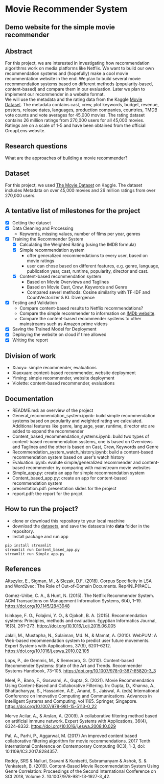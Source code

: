 # Movie Recommender System

## Demo website for the simple movie recommender


## Abstract
For this project, we are interested in investigating how recommendation algorithms work on media platforms like Netflix. We want to build our own recommendation systems and (hopefully) make a cool movie recommerdation website in the end. We plan to build several movie recommendation systems based on different methods (popularity-based, content-based) and compare them in our evaluation. Later we plan to implement our recommender in a website format. <br/>
We will use the metadata and the rating data from the Kaggle [Movie Dataset](https://www.kaggle.com/datasets/rounakbanik/the-movies-dataset). The metadata contains cast, crew, plot keywords, budget, revenue, posters, release dates, languages, production companies, countries, TMDB vote counts and vote averages for 45,000 movies. The rating dataset contains 26 million ratings from 270,000 users for all 45,000 movies. Ratings are on a scale of 1-5 and have been obtained from the official GroupLens website.

## Research questions
What are the approaches of building a movie recommender?

## Dataset
For this project, we used [The Movie Dataset](https://www.kaggle.com/datasets/rounakbanik/the-movies-dataset) on Kaggle. The dataset includes Metadata on over 45,000 movies and 26 million ratings from over 270,000 users.

## A tentative list of milestones for the project

- [x] Getting the dataset
- [x] Data Cleaning and Processing
    * Keywords, missing values, number of films per year, genres
- [x] Training the Recommender System
    - [x] Calculating the Weighted Rating (using the IMDB formula)
    - [x] Simple recommendation system   
         * offer generalized recommendations to every user, based on movie ratings
         * user can chose based on different features, e.g. genre, language, publication year, cast, runtime, popularity, director and cast.
    - [x] Content-based recommendation system    
         * Based on Movie Overviews and Taglines
         * Based on Movie Cast, Crew, Keywords and Genre 
         * Compared severl methods: Cosine similarity with TF-IDF and CountVectorizer & KL Divergence 
- [x] Testing and Validation
   * Compare content-based results to Netflix recommendations?
   * Compare the simple recommender to information on [IMDb website](https://www.imdb.com/chart/top/?ref_=nv_mv_250).
   * Compare the content-based recommender systems to other mainstreams such as Amazon prime videos
- [x] Saving the Trained Model for Deployment
- [x] Deploying the website on cloud if time allowed
- [x] Writing the report

## Division of work
- Xiaoyu: simple recommender, evaluations
- Xiaoxuan: content-based recommender, website deployment
- Yiming: simple recommender, website deployment
- Violette: content-based recommender, evaluations

## Documentation
- README.md: an overview of the project
- General_recommendation_system.ipynb: build simple recommendation systems based on popularity and weighted rating we calculated. Additional features like genre, language, year, runtime, director etc are added to expand the recommender
- Content_based_recommendation_systems.ipynb: build two types of content-based recommendation systems, one is based on Overviews and Taglines and the other is based on Cast, Crew, Keywords and Genre
- Recommendation_system_watch_history.ipynb: build a content-based recommendation system based on user's watch history
- Evaluation.ipynb: evalute simple/generalized recommender and content-based recommender by comparing with mainstream movie websites
- Simple_app.py: create an app for simple recommendation system
- Content_based_app.py: create an app for content-based recommendation system
- presentation.pdf: presentation slides for the project
- report.pdf: the report for the projct

## How to run the project? 
- clone or download this repository to your local machine
- download the [datasets](https://www.kaggle.com/datasets/rounakbanik/the-movies-dataset/download), and save the datasets into **data** folder in the repository. 
- Install package and run app
```properties
pip install streamlit
streamlit run Content_based_app.py
streamlit run Simple_app.py
``` 

## References
Altszyler, E., Sigman, M., & Slezak, D.F. (2018). Corpus Specificity in LSA and Word2vec: The Role of Out-of-Domain Documents. Rep4NLP@ACL.

Gomez-Uribe, C. A., & Hunt, N. (2015). The Netflix Recommender System. ACM Transactions on Management Information Systems, 6(4), 1–19. https://doi.org/10.1145/2843948


Isinkaye, F. O., Folajimi, Y. O., & Ojokoh, B. A. (2015). Recommendation systems: Principles, methods and evaluation. Egyptian Informatics Journal, 16(3), 261–273. https://doi.org/10.1016/j.eij.2015.06.005

Jalali, M., Mustapha, N., Sulaiman, Md. N., & Mamat, A. (2010). WebPUM: A Web-based recommendation system to predict user future movements. Expert Systems with Applications, 37(9), 6201–6212. https://doi.org/10.1016/j.eswa.2010.02.105

Lops, P., de Gemmis, M., & Semeraro, G. (2010). Content-based Recommender Systems: State of the Art and Trends. Recommender Systems Handbook, 73–105. https://doi.org/10.1007/978-0-387-85820-3_3

Meel, P., Bano, F., Goswami, A., Gupta, S. (2021). Movie Recommendation Using Content-Based and Collaborative Filtering. In: Gupta, D., Khanna, A., Bhattacharyya, S., Hassanien, A.E., Anand, S., Jaiswal, A. (eds) International Conference on Innovative Computing and Communications. Advances in Intelligent Systems and Computing, vol 1165. Springer, Singapore. https://doi.org/10.1007/978-981-15-5113-0_22

Merve Acilar, A., & Arslan, A. (2009). A collaborative filtering method based on artificial immune network. Expert Systems with Applications, 36(4), 8324–8332. https://doi.org/10.1016/j.eswa.2008.10.029

Pal, A., Parhi, P., Aggarwal, M. (2017) An improved content based collaborative filtering algorithm for movie recommendations. 2017 Tenth International Conference on Contemporary Computing (IC3), 1-3, doi: 10.1109/IC3.2017.8284357.

‌Reddy, SRS & Nalluri, Sravani & Kunisetti, Subramanyam & Ashok, S. & Venkatesh, B. (2019). Content-Based Movie Recommendation System Using Genre Correlation: Proceedings of the Second International Conference on SCI 2018, Volume 2. 10.1007/978-981-13-1927-3_42. 

